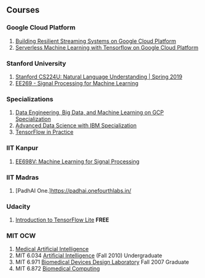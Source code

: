 ## Courses

### Google Cloud Platform
1. [Building Resilient Streaming Systems on Google Cloud Platform](https://www.coursera.org/learn/building-resilient-streaming-systems-gcp)
2. [Serverless Machine Learning with Tensorflow on Google Cloud Platform](https://www.coursera.org/learn/serverless-machine-learning-gcp?specialization=gcp-data-machine-learning)


### Stanford University
1. [Stanford CS224U: Natural Language Understanding | Spring 2019](https://www.youtube.com/playlist?list=PLoROMvodv4rObpMCir6rNNUlFAn56Js20)
2. [EE269 - Signal Processing for Machine Learning](http://web.stanford.edu/class/ee269/slides.html)

### Specializations
1. [Data Engineering, Big Data, and Machine Learning on GCP Specialization](https://www.coursera.org/specializations/gcp-data-machine-learning)
2. [Advanced Data Science with IBM Specialization](https://www.coursera.org/specializations/advanced-data-science-ibm)
3. [TensorFlow in Practice](https://www.coursera.org/specializations/tensorflow-in-practice?)


### IIT Kanpur

1. [EE698V: Machine Learning for Signal Processing](http://home.iitk.ac.in/~vipular/stuff/2019_MLSP.html)

### IIT Madras

1. [PadhAI One.]https://padhai.onefourthlabs.in/


### Udacity

1. [Introduction to TensorFlow Lite](https://mclick.udacity.com/z/4matukb1?uid=47e408a8-55a0-4174-9697-989a544028ac&mid=70a1489a-5e73-4ea0-a97f-8cffab9ae59d&ek=2019-10-16T16%3A21%3A32Z) **FREE**


### MIT OCW

1. [Medical Artificial Intelligence](https://ocw.mit.edu/courses/health-sciences-and-technology/hst-947-medical-artificial-intelligence-spring-2005/)
2. MIT 6.034 [Artificial Intelligence](https://ocw.mit.edu/courses/electrical-engineering-and-computer-science/6-034-artificial-intelligence-fall-2010/) (Fall 2010) Undergraduate
3. MIT 6.971 [Biomedical Devices Design Laboratory](https://ocw.mit.edu/courses/mechanical-engineering/2-996-biomedical-devices-design-laboratory-fall-2007/) Fall 2007 Graduate
4. MIT 6.872 [Biomedical Computing](https://ocw.mit.edu/courses/health-sciences-and-technology/hst-950j-biomedical-computing-fall-2010/)

